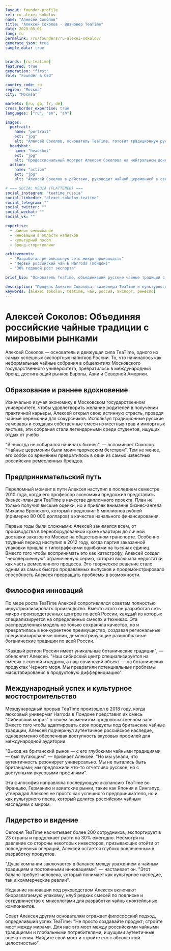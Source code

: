 ```yaml
---
layout: founder-profile
ref: ru-alexei-sokolov
name: "Алексей Соколов"
title: "Алексей Соколов - Визионер TeaTime"
date: 2025-05-01
lang: ru
permalink: /ru/founders/ru-alexei-sokolov/
generate_json: true
sample_data: true


brands: [ru-teatime]
featured: true
generation: "first"
role: "Founder & CEO"

country_code: ru
region: "Москва"
city: "Москва"

markets: [ru, gb, fr, de]
cross_border_expertise: true
languages: ["ru", "en", "zh"]

images:
  portrait:
    name: "portrait"
    ext: "jpg"
    alt: "Алексей Соколов, основатель TeaTime, готовит традиционную русскую чайную церемонию с антикварным латунным самоваром, одетый в традиционный русский жилет в элегантной обстановке чайной"
  headshot:
    name: "headshot"
    ext: "jpg"
    alt: "Профессиональный портрет Алексея Соколова на нейтральном фоне в деловом костюме с уверенным выражением лица"
  action:
    name: "action"
    ext: "jpg"
    alt: "Алексей Соколов в действии, руководит чайной церемонией в своей флагманской чайной, демонстрируя мастерство и страсть к чайной культуре"

# === SOCIAL MEDIA (FLATTENED) ===
social_instagram: "teatime_russia"
social_linkedin: "alexei-sokolov-teatime"
social_telegram: ""
social_twitter: ""
social_wechat: ""
social_vk: ""

expertise:
  - чайное смешивание
  - инновации в области напитков
  - культурный посол
  - бренд-сторителлинг

achievements:
  - "Разработал региональную сеть микро-производств"
  - "Первый российский чай в Harrods (Лондон)"
  - "30% годовой рост экспорта"

brief_bio: "Основатель TeaTime, объединивший русские чайные традиции с глобальными рынками через инновации и подлинность."

description: "Профиль Алексея Соколова, визионера TeaTime и культурного моста между российскими традициями и мировой чайной индустрией."
keywords: [alexei sokolov, teatime, чай, россия, экспорт, ремесло]
---
```


# Алексей Соколов: Объединяя российские чайные традиции с мировыми рынками

Алексей Соколов — основатель и движущая сила TeaTime, одного из самых успешных экспортных напитков России. То, что начиналось как неформальные чайные собрания в общежитиях Московского государственного университета, превратилось в международный бренд, достигающий рынков Европы, Азии и Северной Америки.

## Образование и раннее вдохновение

Изначально изучая экономику в Московском государственном университете, чтобы удовлетворить желание родителей в получении практичной карьеры, Алексей открыл свою истинную страсть, проводя чайные церемонии для сокурсников. Используя традиционные русские самовары и создавая собственные смеси из местных трав и импортных листьев, эти собрания стали легендарными среди студентов, ищущих отдых от учебы.

"Я никогда не собирался начинать бизнес", — вспоминает Соколов. "Чайные церемонии были моим творческим бегством". Тем не менее, его хобби со временем превратилось в один из самых известных российских ремесленных брендов.

## Предпринимательский путь

Переломный момент в пути Алексея наступил в последнем семестре 2010 года, когда его профессор экономики предложил представить бизнес-план для TeaTime в качестве дипломного проекта. План не только получил высшие оценки, но и привлек внимание бизнес-ангела Михаила Вронского, который предложил 5 миллионов рублей (примерно 80 000 долларов) в качестве начального финансирования.

Первые годы были сложными: Алексей занимался всем, от производства в переоборудованной кухне квартиры до личной доставки заказов по Москве на общественном транспорте. Особенно трудный период наступил в 2012 году, когда партия заказанной упаковки пришла с типографскими ошибками на тысячах единиц. Вместо того чтобы воспринимать это как катастрофу, Алексей создал "несовершенную" ограниченную серию, которая включала недостатки как часть ремесленного процесса. Это творческое решение стало одним из самых быстро продаваемых выпусков и продемонстрировало способность Алексея превращать проблемы в возможности.

## Философия инноваций

По мере роста TeaTime Алексей сопротивлялся советам полностью индустриализировать производство. Вместо этого он разработал сеть микро-производственных центров по всей России, каждый из которых специализируется на определенных смесях и техниках. Эта распределенная модель не только сохраняла качество, но и превратилась в конкурентное преимущество, создавая региональные специализированные линии, демонстрирующие разнообразные ботанические традиции по всей России.

"Каждый регион России имеет уникальные ботанические традиции", — объясняет Алексей. "Наш сибирский центр специализируется на смесях с сосной и кедром, а наш сочинский объект — на ботанических продуктах Черного моря. Мы превратили потенциальные проблемы масштабирования в продуктовую дифференциацию".

## Международный успех и культурное мостостроительство

Международный прорыв TeaTime произошел в 2018 году, когда люксовый универмаг Harrods в Лондоне представил их смесь "Сибирский мороз" в своем знаменитом продовольственном зале. Вместо того чтобы адаптировать свои продукты под британские чайные традиции, Алексей подчеркнул аутентичное российское наследие, одновременно обеспечивая доступность вкусовых профилей для международной аудитории.

"Выход на британский рынок — с его глубокими чайными традициями — был пугающим", — признает Алексей. "Но мы узнали, что аутентичность резонирует универсально. Мы не пытались быть британцами; мы предложили что-то отчетливо русское, но с доступными вкусовыми профилями".

Эта философия направляла последующую экспансию TeaTime во Францию, Германию и азиатские рынки, такие как Япония и Сингапур, утверждая Алексея не просто как успешного предпринимателя, но и как культурного посла, который делится российским чайным наследием с миром.

## Лидерство и видение

Сегодня TeaTime насчитывает более 200 сотрудников, экспортирует в 23 страны и продолжает расти на 30% ежегодно. Несмотря на давление со стороны некоторых инвесторов, призывающих отойти от повседневных операций, Алексей остается глубоко вовлеченным в разработку продуктов.

"Душа компании заключается в балансе между уважением к чайным традициям и постоянными инновациями", — настаивает он. "Этот баланс требует человека, который понимает как культурное наследие, так и коммерческие реалии".

Недавние инновации под руководством Алексея включают биоразлагаемую упаковку, клуб редких смесей по подписке и сотрудничество с миксологами для разработки чайных коктейльных компонентов.

Совет Алексея другим основателям отражает философский подход, определивший успех TeaTime: "Не просто создавайте продукт; стройте мост между мирами. Для нас это мост между российскими чайными традициями и глобальными потребителями, ищущими аутентичные впечатления. Найдите свой мост и стройте его с абсолютной целостностью".
